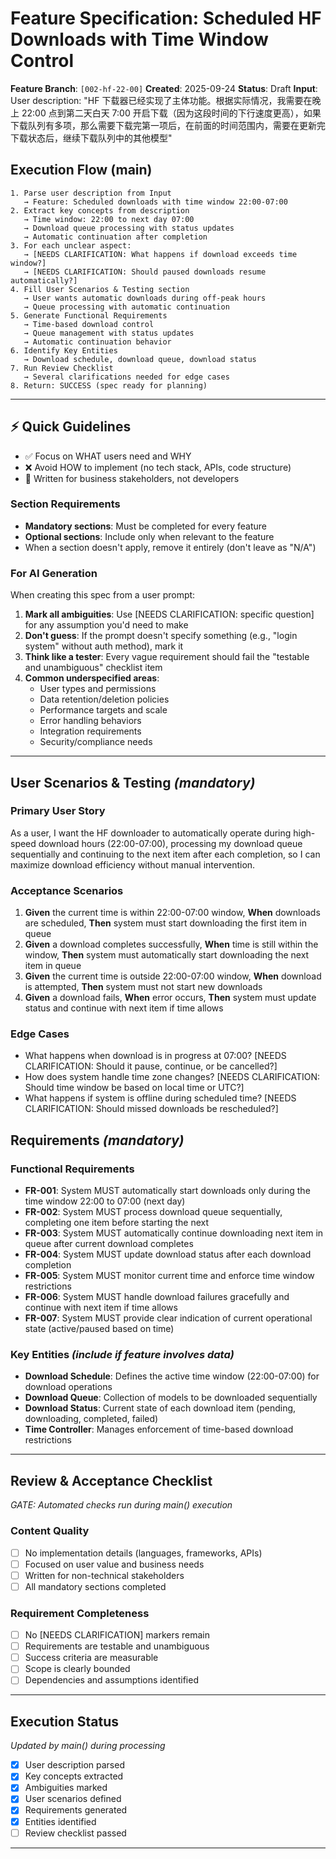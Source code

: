 # Feature Specification: Scheduled HF Downloads with Time Window Control

**Feature Branch**: `[002-hf-22-00]`
**Created**: 2025-09-24
**Status**: Draft
**Input**: User description: "HF 下载器已经实现了主体功能。根据实际情况，我需要在晚上 22:00 点到第二天白天 7:00 开启下载（因为这段时间的下行速度更高），如果下载队列有多项，那么需要下载完第一项后，在前面的时间范围内，需要在更新完下载状态后，继续下载队列中的其他模型"

## Execution Flow (main)
```
1. Parse user description from Input
   → Feature: Scheduled downloads with time window 22:00-07:00
2. Extract key concepts from description
   → Time window: 22:00 to next day 07:00
   → Download queue processing with status updates
   → Automatic continuation after completion
3. For each unclear aspect:
   → [NEEDS CLARIFICATION: What happens if download exceeds time window?]
   → [NEEDS CLARIFICATION: Should paused downloads resume automatically?]
4. Fill User Scenarios & Testing section
   → User wants automatic downloads during off-peak hours
   → Queue processing with automatic continuation
5. Generate Functional Requirements
   → Time-based download control
   → Queue management with status updates
   → Automatic continuation behavior
6. Identify Key Entities
   → Download schedule, download queue, download status
7. Run Review Checklist
   → Several clarifications needed for edge cases
8. Return: SUCCESS (spec ready for planning)
```

---

## ⚡ Quick Guidelines
- ✅ Focus on WHAT users need and WHY
- ❌ Avoid HOW to implement (no tech stack, APIs, code structure)
- 👥 Written for business stakeholders, not developers

### Section Requirements
- **Mandatory sections**: Must be completed for every feature
- **Optional sections**: Include only when relevant to the feature
- When a section doesn't apply, remove it entirely (don't leave as "N/A")

### For AI Generation
When creating this spec from a user prompt:
1. **Mark all ambiguities**: Use [NEEDS CLARIFICATION: specific question] for any assumption you'd need to make
2. **Don't guess**: If the prompt doesn't specify something (e.g., "login system" without auth method), mark it
3. **Think like a tester**: Every vague requirement should fail the "testable and unambiguous" checklist item
4. **Common underspecified areas**:
   - User types and permissions
   - Data retention/deletion policies  
   - Performance targets and scale
   - Error handling behaviors
   - Integration requirements
   - Security/compliance needs

---

## User Scenarios & Testing *(mandatory)*

### Primary User Story
As a user, I want the HF downloader to automatically operate during high-speed download hours (22:00-07:00), processing my download queue sequentially and continuing to the next item after each completion, so I can maximize download efficiency without manual intervention.

### Acceptance Scenarios
1. **Given** the current time is within 22:00-07:00 window, **When** downloads are scheduled, **Then** system must start downloading the first item in queue
2. **Given** a download completes successfully, **When** time is still within the window, **Then** system must automatically start downloading the next item in queue
3. **Given** the current time is outside 22:00-07:00 window, **When** download is attempted, **Then** system must not start new downloads
4. **Given** a download fails, **When** error occurs, **Then** system must update status and continue with next item if time allows

### Edge Cases
- What happens when download is in progress at 07:00? [NEEDS CLARIFICATION: Should it pause, continue, or be cancelled?]
- How does system handle time zone changes? [NEEDS CLARIFICATION: Should time window be based on local time or UTC?]
- What happens if system is offline during scheduled time? [NEEDS CLARIFICATION: Should missed downloads be rescheduled?]

## Requirements *(mandatory)*

### Functional Requirements
- **FR-001**: System MUST automatically start downloads only during the time window 22:00 to 07:00 (next day)
- **FR-002**: System MUST process download queue sequentially, completing one item before starting the next
- **FR-003**: System MUST automatically continue downloading next item in queue after current download completes
- **FR-004**: System MUST update download status after each download completion
- **FR-005**: System MUST monitor current time and enforce time window restrictions
- **FR-006**: System MUST handle download failures gracefully and continue with next item if time allows
- **FR-007**: System MUST provide clear indication of current operational state (active/paused based on time)

### Key Entities *(include if feature involves data)*
- **Download Schedule**: Defines the active time window (22:00-07:00) for download operations
- **Download Queue**: Collection of models to be downloaded sequentially
- **Download Status**: Current state of each download item (pending, downloading, completed, failed)
- **Time Controller**: Manages enforcement of time-based download restrictions

---

## Review & Acceptance Checklist
*GATE: Automated checks run during main() execution*

### Content Quality
- [ ] No implementation details (languages, frameworks, APIs)
- [ ] Focused on user value and business needs
- [ ] Written for non-technical stakeholders
- [ ] All mandatory sections completed

### Requirement Completeness
- [ ] No [NEEDS CLARIFICATION] markers remain
- [ ] Requirements are testable and unambiguous  
- [ ] Success criteria are measurable
- [ ] Scope is clearly bounded
- [ ] Dependencies and assumptions identified

---

## Execution Status
*Updated by main() during processing*

- [x] User description parsed
- [x] Key concepts extracted
- [x] Ambiguities marked
- [x] User scenarios defined
- [x] Requirements generated
- [x] Entities identified
- [ ] Review checklist passed

---

